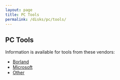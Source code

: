 ```yaml
---
layout: page
title: PC Tools
permalink: /disks/pc/tools/
---
```


PC Tools
---

Information is available for tools from these vendors:

* [Borland](borland/)
* [Microsoft](microsoft/)
* [Other](misc/)
